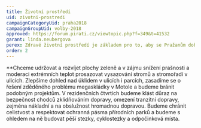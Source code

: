 ```yaml
---
title: Životní prostředí
uid: zivotni-prostredi
campaignCategoryUid: praha2018
campaignGroupUid: volby-2018
approved: https://forum.pirati.cz/viewtopic.php?f=349&t=41532
garant: linda.neubergova
perex: Zdravé životní prostředí je základem pro to, aby se Pražanům dobře žilo. Budeme bojovat proti přehřívání města, znečisťování ovzduší a rušivým vlivům, které člověka nenechají v klidu spát. Politiku životního prostředí stavíme na přirozené motivaci, respektu a účasti veřejnosti.
order: 2
---
```


**Chceme udržovat a rozvíjet plochy zeleně a v zájmu snížení prašnosti a moderaci extrémních teplot prosazovat vysazování stromů a stromořadí v ulicích.  Zlepšíme dohled nad úklidem v ulicích i parcích, zasadíme se o řešení zděděného problému megaskládky v Motole a budeme bránit podobným projektům. V rezidenčních čtvrtích budeme klást důraz na bezpečnost chodců zklidňováním dopravy, omezení tranzitní dopravy, zejména nákladní a na obslužnost hromadnou dopravou. Budeme chránit celistvost a respektovat ochranná pásma přírodních parků a budeme s ohledem na ně budovat pěší stezky, cyklostezky a odpočinková místa.
